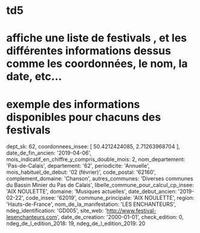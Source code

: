 # td5

# affiche une liste de festivals , et les différentes informations dessus comme les coordonnées, le nom, la date, etc...

# exemple des informations disponibles pour chacuns des festivals

dept_sk: 62,
  coordonnees_insee: [ 50.4212424085, 2.71263968704 ],
  date_de_fin_ancien: '2019-04-06',
  mois_indicatif_en_chiffre_y_compris_double_mois: 2,
  nom_departement: 'Pas-de-Calais',
  departement: '62',
  periodicite: 'Annuelle',
  mois_habituel_de_debut: '02 (février)',
  code_postal: '62160',
  complement_domaine: 'Chanson',
  autres_communes: 'Diverses communes du Bassin Minier du Pas de Calais',
  libelle_commune_pour_calcul_cp_insee: 'AIX NOULETTE',
  domaine: 'Musiques actuelles',
  date_debut_ancien: '2019-02-22',
  code_insee: '62019',
  commune_principale: 'AIX NOULETTE',
  region: 'Hauts-de-France',
  nom_de_la_manifestation: 'LES ENCHANTEURS',
  ndeg_identification: 'GD005',
  site_web: 'http://www.festival-lesenchanteurs.com',
  date_de_creation: '2000-01-01',
  check_edition: 0,
  ndeg_de_l_edition_2018: 19,
  ndeg_de_l_edition_2019: 20